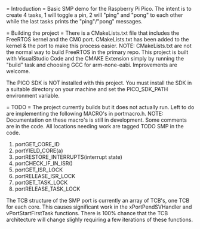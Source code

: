 = Introduction = 
Basic SMP demo for the Raspberry Pi Pico.  The intent is to create 4 tasks, 1 will toggle a pin, 2 will "ping" and "pong" to each other while the last tasks prints the "ping"/"pong" messages.

= Building the project =
There is a CMakeLists.txt file that includes the FreeRTOS kernel and the CM0 port.  CMakeLists.txt has been added to the kernel & the port to make this process easier.  NOTE: CMakeLists.txt are not the normal way to build FreeRTOS in the primary repo.  This project is built with VisualStudio Code and the CMAKE Extension simply by running the "build" task and choosing GCC for arm-none-eabi.  Improvements are welcome.

The PICO SDK is NOT installed with this project.  You must install the SDK in a suitable directory on your machine and set the PICO_SDK_PATH environment variable.

= TODO =
The project currently builds but it does not actually run.  Left to do are implementing the following MACRO's in portmacro.h.  NOTE: Documentation on these macro's is still in development.  Some comments are in the code.  All locations needing work are tagged TODO SMP in the code.

1. portGET_CORE_ID
1. portYIELD_CORE(a)
1. portRESTORE_INTERRUPTS(interrupt state)
1. portCHECK_IF_IN_ISR()
1. portGET_ISR_LOCK
1. portRELEASE_ISR_LOCK
1. portGET_TASK_LOCK
1. portRELEASE_TASK_LOCK

The TCB structure of the SMP port is currently an array of TCB's, one TCB for each core.  This causes significant work in the xPortPendSVHandler and vPortStartFirstTask functions.  There is 100% chance that the TCB architecture will change slighly requiring a few iterations of these functions.
